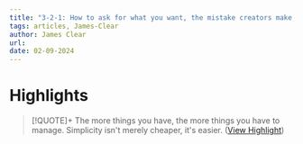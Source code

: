 ```yaml
---
title: "3-2-1: How to ask for what you want, the mistake creators make, and letting go - James Clear"
tags: articles, James-Clear
author: James Clear
url: 
date: 02-09-2024
---
```

# Highlights
> [!QUOTE]+ 
> The more things you have, the more things you have to manage.
> Simplicity isn't merely cheaper, it's easier. ([View Highlight](https://read.readwise.io/read/01hp64f7amnvxk0wmr103r4vew))



